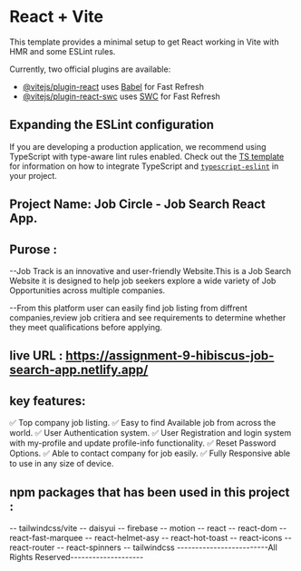# React + Vite

This template provides a minimal setup to get React working in Vite with HMR and some ESLint rules.

Currently, two official plugins are available:

- [@vitejs/plugin-react](https://github.com/vitejs/vite-plugin-react/blob/main/packages/plugin-react) uses [Babel](https://babeljs.io/) for Fast Refresh
- [@vitejs/plugin-react-swc](https://github.com/vitejs/vite-plugin-react/blob/main/packages/plugin-react-swc) uses [SWC](https://swc.rs/) for Fast Refresh

## Expanding the ESLint configuration

If you are developing a production application, we recommend using TypeScript with type-aware lint rules enabled. Check out the [TS template](https://github.com/vitejs/vite/tree/main/packages/create-vite/template-react-ts) for information on how to integrate TypeScript and [`typescript-eslint`](https://typescript-eslint.io) in your project.

## Project Name: Job Circle - Job Search React App.

## Purose : 
--Job Track is an innovative and user-friendly Website.This is a Job Search Website it is designed to help job seekers explore a wide variety of Job Opportunities across multiple companies.

--From this platform user can easily find job listing from diffrent companies,review job critiera and see requirements to determine whether they meet qualifications before applying.


## live URL : https://assignment-9-hibiscus-job-search-app.netlify.app/

## key features:

✅ Top company job listing.
✅ Easy to find Available job from across the world.
✅ User Authentication system.
✅ User Registration and login system with my-profile and update profile-info functionality.
✅ Reset Password Options.
✅ Able to contact company for job easily.
✅ Fully Responsive able to use in any size of device.

## npm packages that has been used in this project :

-- tailwindcss/vite
-- daisyui
-- firebase
-- motion
-- react
-- react-dom
-- react-fast-marquee
-- react-helmet-asy
-- react-hot-toast
-- react-icons
-- react-router
-- react-spinners
-- tailwindcss
-------------------------All Rights Reserved--------------------